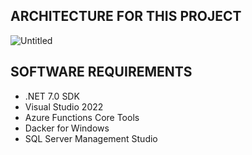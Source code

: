 ## ARCHITECTURE FOR THIS PROJECT

![Untitled](https://github.com/LuisiitoDev/WisdomPetMedicine/assets/79773016/b11c057f-8e5e-4235-bcf7-234c73fd7fc4)

## SOFTWARE REQUIREMENTS

- .NET 7.0 SDK
- Visual Studio 2022
- Azure Functions Core Tools
- Dacker for Windows
- SQL Server Management Studio
